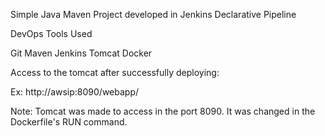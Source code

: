 Simple Java Maven Project developed in Jenkins Declarative Pipeline

DevOps Tools Used

Git
Maven
Jenkins
Tomcat 
Docker

Access to the tomcat after successfully deploying: 

Ex: http://awsip:8090/webapp/

Note: Tomcat was made to access in the port 8090. It was changed in the Dockerfile's RUN command.
